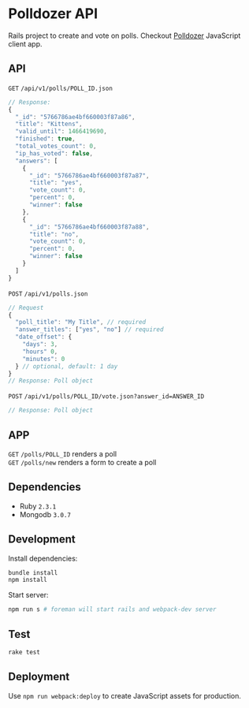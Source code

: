 # Polldozer API

Rails project to create and vote on polls. Checkout [Polldozer](https://github.com/antpaw/polldozer) JavaScript client app.

## API

`GET` `/api/v1/polls/POLL_ID.json`  
```JavaScript
// Response:
{
  "_id": "5766786ae4bf660003f87a86",
  "title": "Kittens",
  "valid_until": 1466419690,
  "finished": true,
  "total_votes_count": 0,
  "ip_has_voted": false,
  "answers": [
    {
      "_id": "5766786ae4bf660003f87a87",
      "title": "yes",
      "vote_count": 0,
      "percent": 0,
      "winner": false
    },
    {
      "_id": "5766786ae4bf660003f87a88",
      "title": "no",
      "vote_count": 0,
      "percent": 0,
      "winner": false
    }
  ]
}
```


`POST` `/api/v1/polls.json`
```JavaScript
// Request
{
  "poll_title": "My Title", // required
  "answer_titles": ["yes", "no"] // required
  "date_offset": {
    "days": 3,
    "hours" 0,
    "minutes": 0
  } // optional, default: 1 day
}
// Response: Poll object
```


`POST` `/api/v1/polls/POLL_ID/vote.json?answer_id=ANSWER_ID`
```JavaScript
// Response: Poll object
```

## APP

`GET` `/polls/POLL_ID` renders a poll  
`GET` `/polls/new` renders a form to create a poll


## Dependencies

* Ruby `2.3.1`
* Mongodb `3.0.7`


## Development

Install dependencies:
```bash
bundle install
npm install
```

Start server:
```bash
npm run s # foreman will start rails and webpack-dev server
```


## Test

```bash
rake test
```


## Deployment

Use `npm run webpack:deploy` to create JavaScript assets for production.
